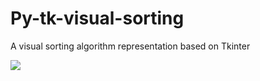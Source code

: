 # Py-tk-visual-sorting
A visual sorting algorithm representation based on Tkinter

 ![](https://github.com/Daaran/Py-tk-visual-sorting/blob/main/screen-capture.gif)
